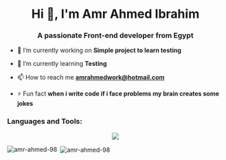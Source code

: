 <h1 align="center">Hi 👋, I'm Amr Ahmed Ibrahim</h1>
<h3 align="center">A passionate Front-end developer from Egypt</h3>

- 🔭 I’m currently working on **Simple project to learn testing**

- 🌱 I’m currently learning **Testing**

- 📫 How to reach me **amrahmedwork@hotmail.com**

- ⚡ Fun fact **when i write code if i face problems my brain creates some jokes**




<h3 align="left">Languages and Tools:</h3>


<p align="center">
  <a href="https://skillicons.dev">
    <img src="https://skillicons.dev/icons?i=html,css,bootstrap,figma,ps,firebase,js,jquery,nextjs,postman,react,redux,sass,tailwind,ts&perline=15&theme=dark" />
  </a>
</p>

<p><img align="left" src="https://github-readme-stats.vercel.app/api/top-langs?username=amr-ahmed-98&show_icons=true&locale=en&layout=compact" alt="amr-ahmed-98" /></p>

<p>&nbsp;<img align="center" src="https://github-readme-stats.vercel.app/api?username=amr-ahmed-98&show_icons=true&locale=en" alt="amr-ahmed-98" /></p>
